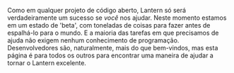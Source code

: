Como em qualquer projeto de código aberto, Lantern só será verdadeiramente um sucesso se _você_ nos ajudar.
Neste momento estamos em um estado de 'beta', com toneladas de coisas para fazer antes de espalhá-lo para o mundo. E a maioria das tarefas em que precisamos de ajuda não exigem nenhum conhecimento de programação. Desenvolvedores são, naturalmente, mais do que bem-vindos, mas esta página é para todos os outros para encontrar uma maneira de ajudar a tornar o Lantern excelente.